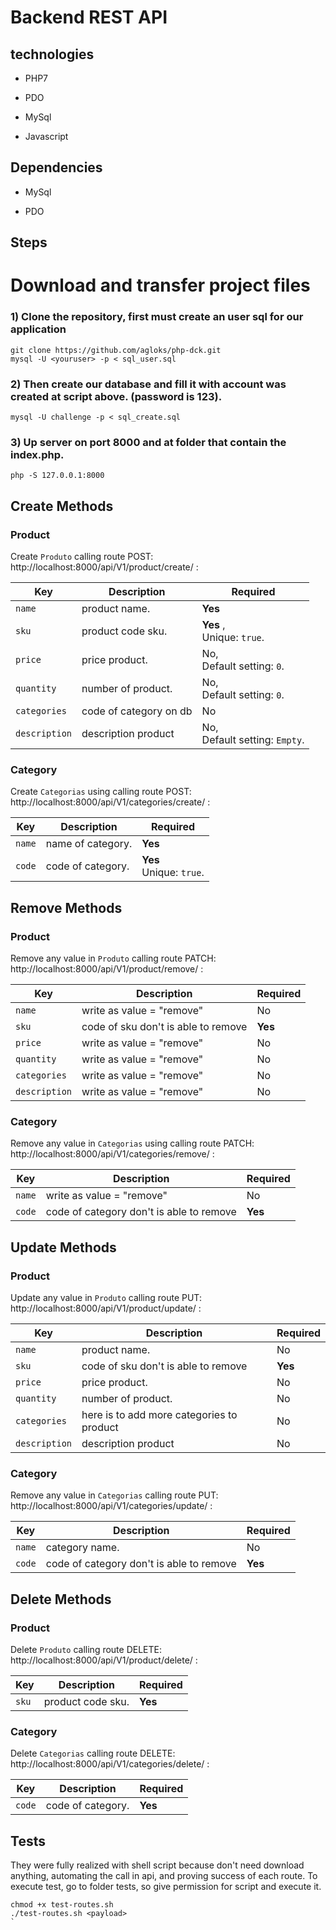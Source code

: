 # Backend REST API

## technologies

- PHP7  

- PDO

- MySql

- Javascript

## Dependencies

- MySql 

- PDO

## Steps
 
# Download and transfer project files

### 1) Clone the repository, first must create an user sql for our application

``` 
git clone https://github.com/agloks/php-dck.git
mysql -U <youruser> -p < sql_user.sql
```

### 2) Then create our database and fill it with account was created at script above. (password is 123).

```
mysql -U challenge -p < sql_create.sql
```

### 3) Up server on port 8000 and at folder that contain the index.php.

```
php -S 127.0.0.1:8000
```

## Create Methods

### Product

Create `Produto` calling route POST: http://localhost:8000/api/V1/product/create/ :

 Key| Description| Required
 ---|---|---
 `name`       | product name.             | **Yes**
 `sku`      | product code sku.                            | **Yes** , <br> Unique: `true`.
 `price`  | price product.                         | No, <br> Default setting: `0`.
 `quantity` | number of product.					| No, <br> Default setting: `0`.
 `categories`  | code of category on db                        | No
 `description`  | description product                         | No, <br> Default setting: `Empty`.

### Category

Create `Categorias` using calling route POST: http://localhost:8000/api/V1/categories/create/ :

 Key| Description| Required
 ---|---|---
 `name`       | name of category.             | **Yes**
 `code`      | code of category.                            | **Yes** <br> Unique: `true`.


## Remove Methods

### Product

Remove any value in `Produto` calling route PATCH: http://localhost:8000/api/V1/product/remove/ :

 Key| Description| Required
 ---|---|---
 `name`       | write as value = "remove"             | No
 `sku`      | code of sku don't is able to remove                            | **Yes**
 `price`  | write as value = "remove"                         | No
 `quantity` | write as value = "remove"							| No
 `categories`  | write as value = "remove"                       | No
 `description`  | write as value = "remove"                         | No

### Category

Remove any value in `Categorias` using calling route PATCH: http://localhost:8000/api/V1/categories/remove/ :

 Key| Description| Required
 ---|---|---
 `name`       | write as value = "remove"             | No
 `code`      | code of category don't is able to remove                           | **Yes**


## Update Methods

### Product

Update any value in `Produto` calling route PUT: http://localhost:8000/api/V1/product/update/ :

 Key| Description| Required
 ---|---|---
 `name`       | product name.             | No
 `sku`      | code of sku don't is able to remove                            | **Yes**
 `price`  | price product.                         | No
 `quantity` | number of product.					| No
 `categories`  | here is to add more categories to product                        | No
 `description`  | description product                         | No

### Category

Remove any value in `Categorias` calling route PUT: http://localhost:8000/api/V1/categories/update/ :

 Key| Description| Required
 ---|---|---
 `name`       | category name.             | No
 `code`      | code of category don't is able to remove                           | **Yes**


## Delete Methods

### Product

Delete `Produto` calling route DELETE: http://localhost:8000/api/V1/product/delete/ :

 Key| Description| Required
 ---|---|---
 `sku`      | product code sku.                            | **Yes**

### Category

Delete `Categorias` calling route DELETE: http://localhost:8000/api/V1/categories/delete/ :

 Key| Description| Required
 ---|---|---
 `code`      | code of category.                           | **Yes**


## Tests

They were fully realized with shell script because don't need download anything, automating the call in api, and proving success of each route. 
To execute test, go to folder tests, so give permission for script and execute it.
``` 
chmod +x test-routes.sh
./test-routes.sh <payload>
`
